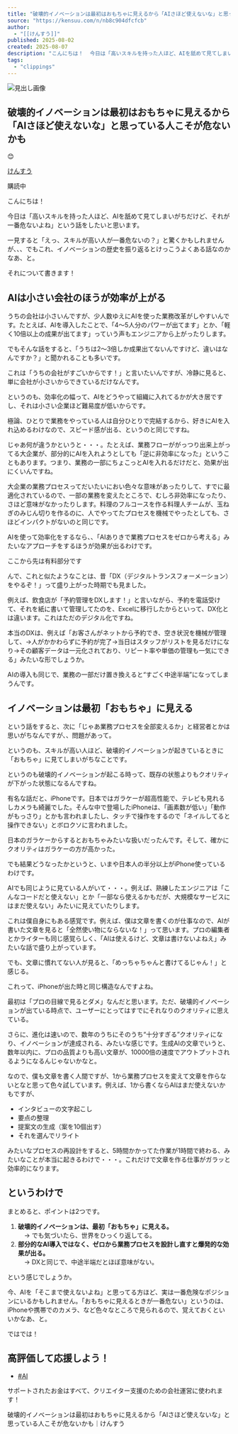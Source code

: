 ```yaml
---
title: "破壊的イノベーションは最初はおもちゃに見えるから「AIさほど使えないな」と思っている人こそが危ないかも｜けんすう"
source: "https://kensuu.com/n/nb8c904dfcfcb"
author:
  - "[[けんすう]]"
published: 2025-08-02
created: 2025-08-07
description: "こんにちは！  今日は「高いスキルを持った人ほど、AIを舐めて見てしまいがちだけど、それが一番危ないよね」という話をしたいと思います。  一見すると「えっ、スキルが高い人が一番危ないの？」と驚くかもしれませんが、、、でもこれ、イノベーションの歴史を振り返るとけっこうよくある話なのかなあ、と。  それについて書きます！  AIは小さい会社のほうが効率が上がる  うちの会社は小さいんですが、少人数ゆえにAIを使った業務改革がしやすいんです。たとえば、AIを導入したことで、「4〜5人分のパワーが出てます」とか、「軽く10倍以上の成果が出てます」っていう声もエンジニアから上がったりします。"
tags:
  - "clippings"
---
```

![見出し画像](https://assets.st-note.com/production/uploads/images/206299268/rectangle_large_type_2_9ea6dfcd5c6c311a5a22c3dda347c6ac.png?width=1200)

## 破壊的イノベーションは最初はおもちゃに見えるから「AIさほど使えないな」と思っている人こそが危ないかも

😊

[けんすう](https://kensuu.com/)

購読中

こんにちは！

今日は「高いスキルを持った人ほど、AIを舐めて見てしまいがちだけど、それが一番危ないよね」という話をしたいと思います。

一見すると「えっ、スキルが高い人が一番危ないの？」と驚くかもしれませんが、、、でもこれ、イノベーションの歴史を振り返るとけっこうよくある話なのかなあ、と。

それについて書きます！

## AIは小さい会社のほうが効率が上がる

うちの会社は小さいんですが、少人数ゆえにAIを使った業務改革がしやすいんです。たとえば、AIを導入したことで、「4〜5人分のパワーが出てます」とか、「軽く10倍以上の成果が出てます」っていう声もエンジニアから上がったりします。

でもそんな話をすると、「うちは2〜3倍しか成果出てないんですけど、違いはなんですか？」と聞かれることも多いです。

これは「うちの会社がすごいからです！」と言いたいんですが、冷静に見ると、単に会社が小さいからできているだけなんです。

というのも、効率化の幅って、AIをどうやって組織に入れてるかが大き居ですし、それは小さい企業ほど難易度が低いからです。

極論、ひとりで業務をやっている人は自分ひとりで完結するから、好きにAIを入れ込めるわけなので、スピード感が出る、というのと同じですね。

じゃあ何が違うかというと・・・。たとえば、業務フローががっつり出来上がってる大企業が、部分的にAIを入れようとしても「逆に非効率になった」ということもあります。つまり、業務の一部にちょこっとAIを入れるだけだと、効果が出にくいんですね。

大企業の業務プロセスってだいたいにおい色々な意味があったりして、すでに最適化されているので、一部の業務を変えたところで、むしろ非効率になったり、さほど意味がなかったりします。料理のフルコースを作る料理人チームが、玉ねぎのみじん切りを作るのに、人でやってたプロセスを機械でやったとしても、さほどインパクトがないのと同じです。

AIを使って効率化をするなら、、「AIありきで業務プロセスをゼロから考える」みたいなアプローチをするほうが効果が出るわけです。

ここから先は有料部分です

んで、これと似たようなことは、昔「DX（デジタルトランスフォーメーション）をやるぞ！」って盛り上がった時期でも見ました。

例えば、飲食店が「予約管理をDXします！」と言いながら、予約を電話受けて、それを紙に書いて管理してたのを、Excelに移行したからといって、DX化とは違います。これはただのデジタル化ですね。

本当のDXは、例えば「お客さんがネットから予約でき、空き状況を機械が管理して、→人がかかわらずに予約が完了→当日はスタッフがリストを見るだけになり→その顧客データは一元化されており、リピート率や単価の管理も一気にできる」みたいな形でしょうか。

AIの導入も同じで、業務の一部だけ置き換えると“すごく中途半端”になってしまうんです。

## イノベーションは最初「おもちゃ」に見える

という話をすると、次に「じゃあ業務プロセスを全部変えるか」と経営者とかは思いがちなんですが、、問題があって。

というのも、スキルが高い人ほど、破壊的イノベーションが起きているときに「おもちゃ」に見てしまいがちなことです。

というのも破壊的イノベーションが起こる時って、既存の状態よりもクオリティが下がった状態になるんですね。

有名な話だと、iPhoneです。日本ではガラケーが超高性能で、テレビも見れるしカメラも綺麗でした。そんな中で登場したiPhoneは、「画素数が低い」「動作がもっさり」とかも言われましたし、タッチで操作をするので「ネイルしてると操作できない」とボロクソに言われました。

日本のガラケーからするとおもちゃみたいな扱いだったんです。そして、確かにクオリティはガラケーの方が高かった。

でも結果どうなったかというと、いまや日本人の半分以上がiPhone使っているわけです。

AIでも同じように見ている人がいて・・・。例えば、熟練したエンジニアは「こんなコードだと使えない」とか「一部なら使えるかもだが、大規模なサービスにはまだ使えない」みたいに見えていたりします。

これは僕自身にもある感覚です。例えば、僕は文章を書くのが仕事なので、AIが書いた文章を見ると「全然使い物にならないな！」って思います。プロの編集者とかライターも同じ感覚らしく、「AIは使えるけど、文章は書けないよねえ」みたいな話で盛り上がっています。

でも、文章に慣れてない人が見ると、「めっちゃちゃんと書けてるじゃん！」と感じる。

これって、iPhoneが出た時と同じ構造なんですよね。

最初は「プロの目線で見るとダメ」なんだと思います。ただ、破壊的イノベーションが出ている時点で、ユーザーにとってはすでにそれなりのクオリティに思えている。

さらに、進化は速いので、数年のうちにそのうち“十分すぎる”クオリティになり、イノベーションが達成される、みたいな感じです。生成AIの文章でいうと、数年以内に、プロの品質よりも高い文章が、10000倍の速度でアウトプットされるようになるんじゃないかなと。

なので、僕も文章を書く人間ですが、1から業務プロセスを変えて文章を作らないとなと思って色々試しています。例えば、1から書くならAIはまだ使えないかもですが、

- インタビューの文字起こし
- 要点の整理
- 提案文の生成（案を10個出す）
- それを選んでリライト

みたいなプロセスの再設計をすると、5時間かかってた作業が1時間で終わる、みたいなことが本当に起きるわけで・・・。これだけで文章を作る仕事がガラッと効率的になります。

## というわけで

まとめると、ポイントは2つです。

1. **破壊的イノベーションは、最初「おもちゃ」に見える。**  
	　→ でも気づいたら、世界をひっくり返してる。
2. **部分的なAI導入ではなく、ゼロから業務プロセスを設計し直すと爆発的な効果が出る。**  
	　→ DXと同じで、中途半端だとほぼ意味がない。

という感じでしょうか。

今、AIを「そこまで使えないよね」と思ってる方ほど、実は一番危険なポジションにいるかもしれません。「おもちゃに見えるときが一番危ない」というのは、iPhoneや携帯でのカメラ、など色々なところで見られるので、覚えておくといいかなあ、と。

ではでは！

## 高評価して応援しよう！

- [
	#AI
	](https://note.com/hashtag/AI)

サポートされたお金はすべて、クリエイター支援のための会社運営に使われます！

破壊的イノベーションは最初はおもちゃに見えるから「AIさほど使えないな」と思っている人こそが危ないかも｜けんすう